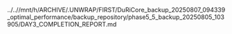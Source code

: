 ../..//mnt/h/ARCHIVE/.UNWRAP/FIRST/DuRiCore_backup_20250807_094339_optimal_performance/backup_repository/phase5_5_backup_20250805_103905/DAY3_COMPLETION_REPORT.md